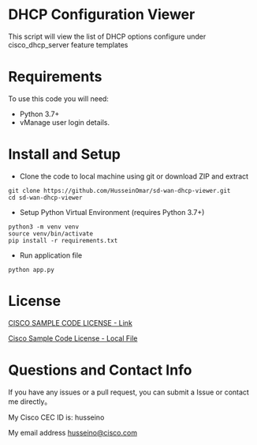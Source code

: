# DHCP Configuration Viewer

This script will view the list of DHCP options configure under cisco_dhcp_server feature templates

# Requirements

To use this code you will need:

- Python 3.7+
- vManage user login details.

# Install and Setup

- Clone the code to local machine using git or download ZIP and extract

```
git clone https://github.com/HusseinOmar/sd-wan-dhcp-viewer.git
cd sd-wan-dhcp-viewer
```

- Setup Python Virtual Environment (requires Python 3.7+)

```
python3 -m venv venv
source venv/bin/activate
pip install -r requirements.txt
```

- Run application file

```
python app.py
```

# License

[CISCO SAMPLE CODE LICENSE - Link](https://developer.cisco.com/docs/licenses)

[Cisco Sample Code License - Local File](LICENSE)

# Questions and Contact Info

If you have any issues or a pull request, you can submit a Issue or contact me directly。

My Cisco CEC ID is: husseino

My email address husseino@cisco.com
